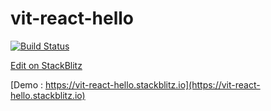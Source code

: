 # vit-react-hello

[![Build Status](https://app.travis-ci.com/vitwebmaster/vit-react-hello.svg?branch=master)](https://travis-ci.com/vitwebmaster/vit-react-hello)


[Edit on StackBlitz](https://stackblitz.com/edit/vit-react-hello)

[Demo : https://vit-react-hello.stackblitz.io](https://vit-react-hello.stackblitz.io)
